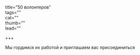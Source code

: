 title="50 волонтеров"   
tags=""   
cat=""   
thumb=""   
lead=""  

+++

Мы гордимся их работой и приглашаем вас присоединиться